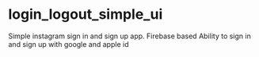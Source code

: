 # login_logout_simple_ui

Simple instagram sign in and sign up app.
Firebase based
Ability to sign in and sign up with google and apple id
